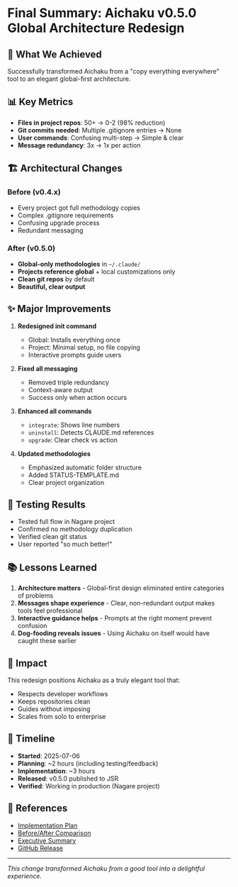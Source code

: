 # Final Summary: Aichaku v0.5.0 Global Architecture Redesign

## 🎯 What We Achieved

Successfully transformed Aichaku from a "copy everything everywhere" tool to an elegant global-first architecture.

## 📊 Key Metrics

- **Files in project repos**: 50+ → 0-2 (98% reduction)
- **Git commits needed**: Multiple .gitignore entries → None
- **User commands**: Confusing multi-step → Simple & clear
- **Message redundancy**: 3x → 1x per action

## 🏗️ Architectural Changes

### Before (v0.4.x)

- Every project got full methodology copies
- Complex .gitignore requirements
- Confusing upgrade process
- Redundant messaging

### After (v0.5.0)

- **Global-only methodologies** in `~/.claude/`
- **Projects reference global** + local customizations only
- **Clean git repos** by default
- **Beautiful, clear output**

## ✨ Major Improvements

1. **Redesigned init command**
   - Global: Installs everything once
   - Project: Minimal setup, no file copying
   - Interactive prompts guide users

2. **Fixed all messaging**
   - Removed triple redundancy
   - Context-aware output
   - Success only when action occurs

3. **Enhanced all commands**
   - `integrate`: Shows line numbers
   - `uninstall`: Detects CLAUDE.md references
   - `upgrade`: Clear check vs action

4. **Updated methodologies**
   - Emphasized automatic folder structure
   - Added STATUS-TEMPLATE.md
   - Clear project organization

## 🧪 Testing Results

- Tested full flow in Nagare project
- Confirmed no methodology duplication
- Verified clean git status
- User reported "so much better!"

## 📚 Lessons Learned

1. **Architecture matters** - Global-first design eliminated entire categories of problems
2. **Messages shape experience** - Clear, non-redundant output makes tools feel professional
3. **Interactive guidance helps** - Prompts at the right moment prevent confusion
4. **Dog-fooding reveals issues** - Using Aichaku on itself would have caught these earlier

## 🚀 Impact

This redesign positions Aichaku as a truly elegant tool that:

- Respects developer workflows
- Keeps repositories clean
- Guides without imposing
- Scales from solo to enterprise

## 📅 Timeline

- **Started**: 2025-07-06
- **Planning**: ~2 hours (including testing/feedback)
- **Implementation**: ~3 hours
- **Released**: v0.5.0 published to JSR
- **Verified**: Working in production (Nagare project)

## 🔗 References

- [Implementation Plan](implementation-plan-v0.5.0.md)
- [Before/After Comparison](before-after-comparison.md)
- [Executive Summary](v0.5.0-executive-summary.md)
- [GitHub Release](https://github.com/RickCogley/aichaku/releases/tag/v0.5.0)

---

_This change transformed Aichaku from a good tool into a delightful experience._
